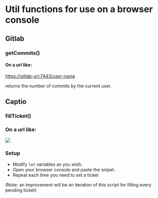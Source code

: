 # Util functions for use on a browser console

## Gitlab
### getCommits()

#### On a url like: 
[https://gitlab-url:7443/user-name
](https://)

returns the number of commits by the current user.

## Captio
### fillTicket()

### On a url like: 
![](https://i.ibb.co/x1NQ88K/2019-10-23-15-56-07.jpg)
### Setup
- Modify `let` variables as you wish.
- Open your browser console and paste the snipet.
- Repeat each time you need to set a ticket

(Note: an improvement will be an iteration of this script for filling every pending ticket)

